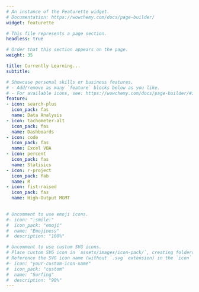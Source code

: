 ```yaml
---
# An instance of the Featurette widget.
# Documentation: https://wowchemy.com/docs/page-builder/
widget: featurette

# This file represents a page section.
headless: true

# Order that this section appears on the page.
weight: 35

title: Currently Learning...
subtitle:

# Showcase personal skills or business features.
# - Add/remove as many `feature` blocks below as you like.
# - For available icons, see: https://wowchemy.com/docs/page-builder/#icons
feature:
- icon: search-plus
  icon_pack: fas
  name: Data Analysis
- icon: tachometer-alt
  icon_pack: fas
  name: Dashboards
- icon: code
  icon_pack: fas
  name: Excel VBA
- icon: percent
  icon_pack: fas
  name: Statisics
- icon: r-project
  icon_pack: fab
  name: R
- icon: fist-raised
  icon_pack: fas
  name: High-Output MGMT
  

# Uncomment to use emoji icons.
#- icon: ":smile:"
#  icon_pack: "emoji"
#  name: "Emojiness"
#  description: "100%"  

# Uncomment to use custom SVG icons.
# Place custom SVG icon in `assets/images/icon-pack/`, creating folders if necessary.
# Reference the SVG icon name (without `.svg` extension) in the `icon` field.
#- icon: "your-custom-icon-name"
#  icon_pack: "custom"
#  name: "Surfing"
#  description: "90%"
---
```

